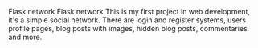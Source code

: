 Flask network
Flask network This is my first project in web development, it's a simple social network. There are login and register systems, users profile pages, blog posts with images, hidden blog posts, commentaries and more.
